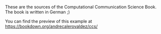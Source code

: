 These are the sources of the Computational Communication Science Book. The book is written in German ;)

You can find the preview of this example at https://bookdown.org/andrecalerovaldez/ccs/

